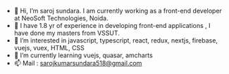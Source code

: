 - 👋 Hi, I’m saroj sundara. I am currently working as a front-end developer at NeoSoft Technologies, Noida. 
- 👋 I have 1.8 yr of experience in developing front-end applications , I have done my masters from VSSUT.
- 👀 I’m interested in javascript, typescript, react, redux, nextjs, firebase, vuejs, vuex, HTML, CSS
- 🌱 I’m currently learning vuejs, quasar, amcharts
- 📫 Mail : sarojkumarsundara518@gmail.com
